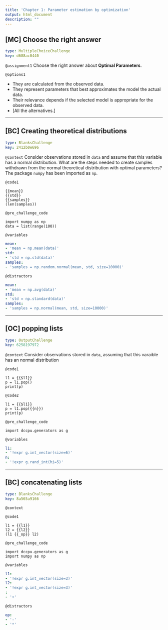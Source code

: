 ```yaml
---
title: 'Chapter 1: Parameter estimation by optimization'
output: html_document
description: ""
---
```


## [MC] Choose the right answer

```yaml
type: MultipleChoiceChallenge
key: d688ac0440
```

`@assignment1`
Choose the right answer about **Optimal Parameters**.

`@options1`
- They are calculated from the observed data.
- They represent parameters that best approximates the model the actual data.
- Their relevance depends if the selected model is appropriate for the observed data.
- [All the alternatives.]

---

## [BC] Creating theoretical distributions

```yaml
type: BlanksChallenge
key: 2412b0e696
```

`@context`
Consider observations stored in `data` and assume that this variable has a normal distribution. What are the steps needed to create samples withdrawn from the normal theoretical distribution with optimal parameters? The package `numpy` has been imported as `np`.

`@code1`
```{python}
{{mean}}
{{std}}
{{samples}}
(len(samples))
```

`@pre_challenge_code`
```{python}
import numpy as np
data = list(range(100))
```

`@variables`
```yaml
mean:
- 'mean = np.mean(data)'
std:
- 'std = np.std(data)'
samples:
- 'samples = np.random.normal(mean, std, size=10000)'
```

`@distractors`
```yaml
mean:
- 'mean = np.avg(data)'
std:
- 'std = np.standard(data)'
samples:
- 'samples = np.normal(mean, std, size=10000)'
```

---

## [OC] popping lists

```yaml
type: OutputChallenge
key: 6258197972
```

`@context`
Consider observations stored in `data`, assuming that this varaible has an normal distribution

`@code1`
```{python}
l1 = {{$l1}}
p = l1.pop()
print(p)
```

`@code2`
```{python}
l1 = {{$l1}}
p = l1.pop({{n}})
print(p)
```

`@pre_challenge_code`
```{python}
import dccpu.generators as g
```

`@variables`
```yaml
l1:
- '!expr g.int_vector(size=6)'
n:
- '!expr g.rand_int(hi=5)'
```

---

## [BC] concatenating lists

```yaml
type: BlanksChallenge
key: 8a565a9166
```

`@context`


`@code1`
```{python}
l1 = {{l1}}
l2 = {{l2}}
(l1 {{_op}} l2)
```

`@pre_challenge_code`
```{python}
import dccpu.generators as g
import numpy as np
```

`@variables`
```yaml
l1:
- '!expr g.int_vector(size=3)'
l2:
- '!expr g.int_vector(size=3)'
:
- '+'
```

`@distractors`
```yaml
op:
- '-'
- '*'
```
